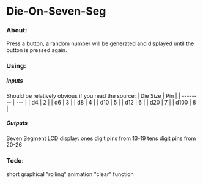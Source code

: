 # Die-On-Seven-Seg

### About:

Press a button, a random number will be generated and displayed until the button is pressed again.

### Using:

##### Inputs
Should be relatively obvious if you read the source:
| Die Size | Pin |
| -------- | --- |
| d4       | 2   |
| d6       | 3   |
| d8       | 4   |
| d10      | 5   |
| d12      | 6   |
| d20      | 7   |
| d100     | 8   |

##### Outputs
Seven Segment LCD display:
ones digit pins from 13-19
tens digit pins from 20-26

### Todo:
short graphical "rolling" animation
"clear" function
